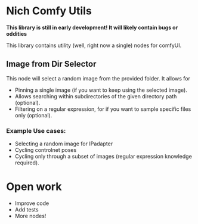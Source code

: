 # Nich Comfy Utils

**This library is still in early development! It will likely contain bugs or oddities**

This library contains utility (well, right now a single) nodes for comfyUI.

## Image from Dir Selector

This node will select a random image from the provided  folder. It allows for
- Pinning a single image (if you want to keep using the selected image).
- Allows searching within subdirectories of the given directory path (optional).
- Filtering on a regular expression, for if you want to sample specific files only (optional).

### Example Use cases:
- Selecting a random image for IPadapter
- Cycling controlnet poses
- Cycling only through a subset of images (regular expression knowledge required).

# Open work
- Improve code
- Add tests
- More nodes!
